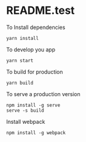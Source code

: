 # README.test
To Install dependencies

	yarn install

To develop you app

	yarn start

To build for production

	yarn build

To serve a production version

	npm install -g serve
  	serve -s build

Install webpack

	npm install -g webpack
